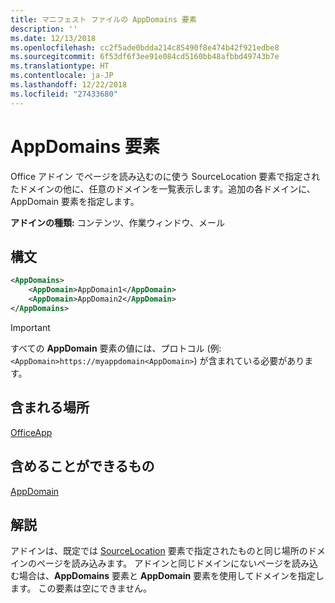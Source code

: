 ```yaml
---
title: マニフェスト ファイルの AppDomains 要素
description: ''
ms.date: 12/13/2018
ms.openlocfilehash: cc2f5ade0bdda214c85490f8e474b42f921edbe8
ms.sourcegitcommit: 6f53df6f3ee91e084cd5160bb48afbbd49743b7e
ms.translationtype: HT
ms.contentlocale: ja-JP
ms.lasthandoff: 12/22/2018
ms.locfileid: "27433680"
---
```

# <a name="appdomains-element"></a>AppDomains 要素

Office アドイン でページを読み込むのに使う SourceLocation 要素で指定されたドメインの他に、任意のドメインを一覧表示します。追加の各ドメインに、AppDomain 要素を指定します。

 **アドインの種類:** コンテンツ、作業ウィンドウ、メール

## <a name="syntax"></a>構文

```XML
<AppDomains>
    <AppDomain>AppDomain1</AppDomain>
    <AppDomain>AppDomain2</AppDomain>
</AppDomains>
```

> [!IMPORTANT]
> すべての **AppDomain** 要素の値には、プロトコル (例: `<AppDomain>https://myappdomain<AppDomain>`) が含まれている必要があります。

## <a name="contained-in"></a>含まれる場所

[OfficeApp](officeapp.md)

## <a name="can-contain"></a>含めることができるもの

[AppDomain](appdomain.md)

## <a name="remarks"></a>解説

アドインは、既定では [SourceLocation](sourcelocation.md) 要素で指定されたものと同じ場所のドメインのページを読み込みます。 アドインと同じドメインにないページを読み込む場合は、**AppDomains** 要素と **AppDomain** 要素を使用してドメインを指定します。 この要素は空にできません。
